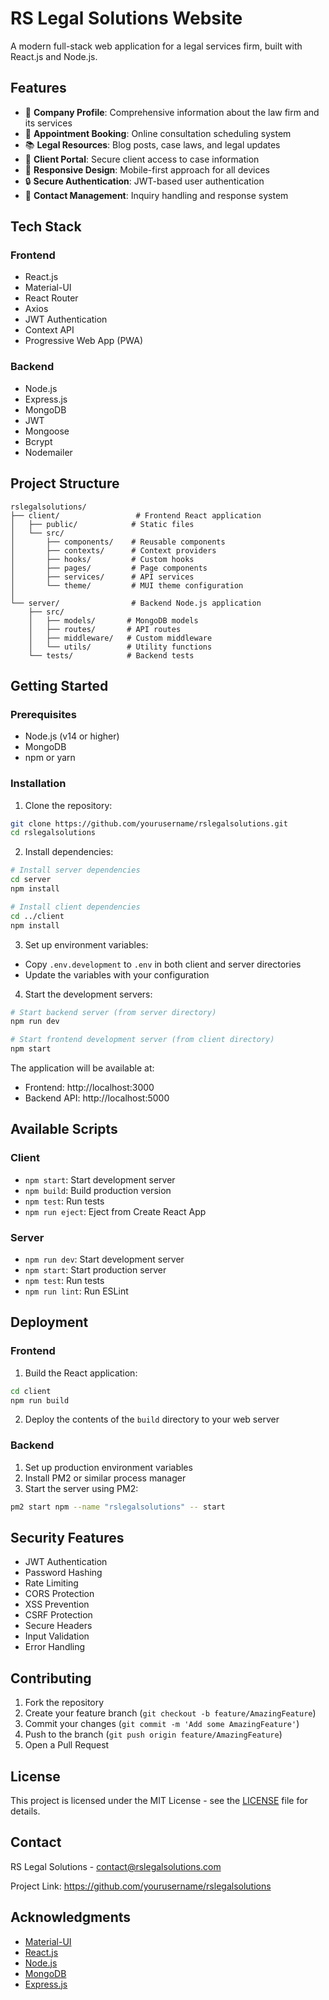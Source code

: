 # RS Legal Solutions Website

A modern full-stack web application for a legal services firm, built with React.js and Node.js.

## Features

- 🏢 **Company Profile**: Comprehensive information about the law firm and its services
- 📅 **Appointment Booking**: Online consultation scheduling system
- 📚 **Legal Resources**: Blog posts, case laws, and legal updates
- 👥 **Client Portal**: Secure client access to case information
- 📱 **Responsive Design**: Mobile-first approach for all devices
- 🔒 **Secure Authentication**: JWT-based user authentication
- 📧 **Contact Management**: Inquiry handling and response system

## Tech Stack

### Frontend
- React.js
- Material-UI
- React Router
- Axios
- JWT Authentication
- Context API
- Progressive Web App (PWA)

### Backend
- Node.js
- Express.js
- MongoDB
- JWT
- Mongoose
- Bcrypt
- Nodemailer

## Project Structure

```
rslegalsolutions/
├── client/                 # Frontend React application
│   ├── public/            # Static files
│   └── src/
│       ├── components/    # Reusable components
│       ├── contexts/      # Context providers
│       ├── hooks/         # Custom hooks
│       ├── pages/         # Page components
│       ├── services/      # API services
│       └── theme/         # MUI theme configuration
│
└── server/                # Backend Node.js application
    ├── src/
    │   ├── models/       # MongoDB models
    │   ├── routes/       # API routes
    │   ├── middleware/   # Custom middleware
    │   └── utils/        # Utility functions
    └── tests/            # Backend tests
```

## Getting Started

### Prerequisites
- Node.js (v14 or higher)
- MongoDB
- npm or yarn

### Installation

1. Clone the repository:
```bash
git clone https://github.com/yourusername/rslegalsolutions.git
cd rslegalsolutions
```

2. Install dependencies:
```bash
# Install server dependencies
cd server
npm install

# Install client dependencies
cd ../client
npm install
```

3. Set up environment variables:
- Copy `.env.development` to `.env` in both client and server directories
- Update the variables with your configuration

4. Start the development servers:
```bash
# Start backend server (from server directory)
npm run dev

# Start frontend development server (from client directory)
npm start
```

The application will be available at:
- Frontend: http://localhost:3000
- Backend API: http://localhost:5000

## Available Scripts

### Client
- `npm start`: Start development server
- `npm build`: Build production version
- `npm test`: Run tests
- `npm run eject`: Eject from Create React App

### Server
- `npm run dev`: Start development server
- `npm start`: Start production server
- `npm test`: Run tests
- `npm run lint`: Run ESLint

## Deployment

### Frontend
1. Build the React application:
```bash
cd client
npm run build
```

2. Deploy the contents of the `build` directory to your web server

### Backend
1. Set up production environment variables
2. Install PM2 or similar process manager
3. Start the server using PM2:
```bash
pm2 start npm --name "rslegalsolutions" -- start
```

## Security Features

- JWT Authentication
- Password Hashing
- Rate Limiting
- CORS Protection
- XSS Prevention
- CSRF Protection
- Secure Headers
- Input Validation
- Error Handling

## Contributing

1. Fork the repository
2. Create your feature branch (`git checkout -b feature/AmazingFeature`)
3. Commit your changes (`git commit -m 'Add some AmazingFeature'`)
4. Push to the branch (`git push origin feature/AmazingFeature`)
5. Open a Pull Request

## License

This project is licensed under the MIT License - see the [LICENSE](LICENSE) file for details.

## Contact

RS Legal Solutions - contact@rslegalsolutions.com

Project Link: https://github.com/yourusername/rslegalsolutions

## Acknowledgments

- [Material-UI](https://mui.com/)
- [React.js](https://reactjs.org/)
- [Node.js](https://nodejs.org/)
- [MongoDB](https://www.mongodb.com/)
- [Express.js](https://expressjs.com/)
